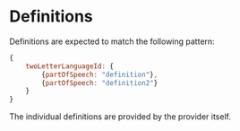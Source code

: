 # Definitions

Definitions are expected to match the following pattern:

```javascript
{
    twoLetterLanguageId: {
        {partOfSpeech: "definition"},
        {partOfSpeech: "definition2"}
    }
}
```

The individual definitions are provided by the provider itself.